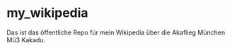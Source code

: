 # my_wikipedia
Das ist das öffentliche Repo für mein Wikipedia über die Akaflieg München Mü3 Kakadu.
